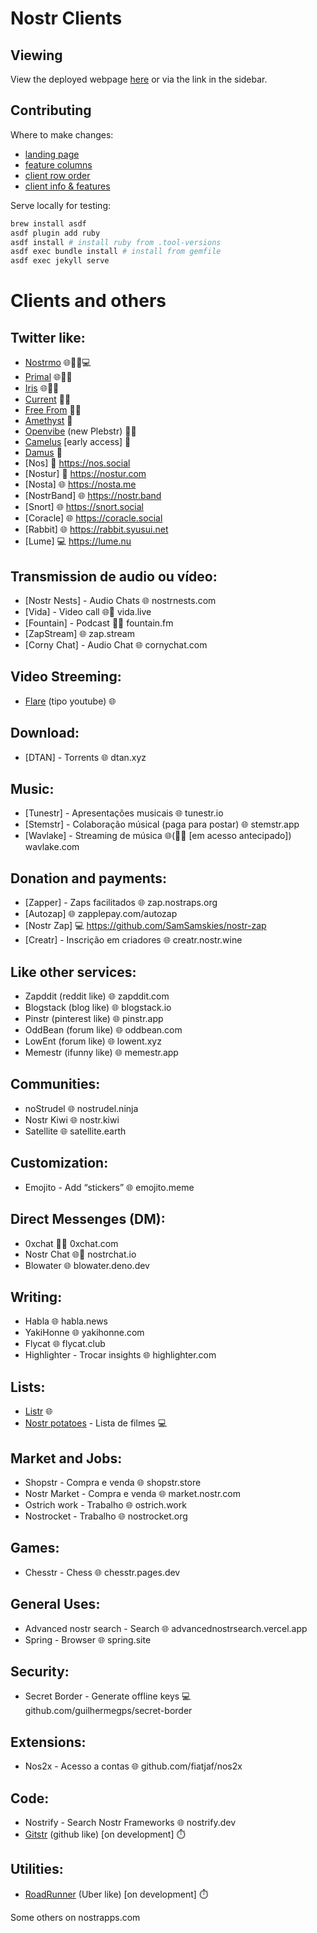 # Nostr Clients

## Viewing

View the deployed webpage [here](https://nostorg.github.io/clients/) or via the link in the sidebar.

## Contributing

Where to make changes:

- [landing page](index.md)
- [feature columns](_data/features.yml)
- [client row order](_data/order.yml)
- [client info & features](_data/clients/)

Serve locally for testing:

```bash
brew install asdf
asdf plugin add ruby
asdf install # install ruby from .tool-versions
asdf exec bundle install # install from gemfile
asdf exec jekyll serve
```

# Clients and others

## Twitter like:
- [Nostrmo](https://web.nostrmo.com) 🌐🤖🍎💻
- [Primal](https://primal.net) 🌐🤖🍎
- [Iris](https://iris.to) 🌐🤖🍎
- [Current](https://app.getcurrent.io) 🤖🍎
- [Free From](https://freefrom.space) 🤖🍎
- [Amethyst](https://amethyst.social) 🤖 
- [Openvibe](https://openvibe.social) (new Plebstr) 🤖🍎
- [Camelus](https://github.com/leo-lox/camelus) [early access] 🤖
- [Damus](https://damus.io) 🍎
- [Nos] 🍎 https://nos.social
- [Nostur] 🍎 https://nostur.com
- [Nosta] 🌐 https://nosta.me
- [NostrBand] 🌐 https://nostr.band
- [Snort] 🌐 https://snort.social
- [Coracle] 🌐 https://coracle.social
- [Rabbit] 🌐 https://rabbit.syusui.net
- [Lume] 💻 https://lume.nu

## Transmission de audio ou vídeo:
- [Nostr Nests] - Audio Chats 🌐 nostrnests.com
- [Vida] - Video call 🌐🤖 vida.live
- [Fountain] - Podcast 🤖🍎 fountain.fm
- [ZapStream] 🌐 zap.stream
- [Corny Chat] - Audio Chat 🌐 cornychat.com

## Video Streeming:
- [Flare](https://flare.pub) (tipo youtube) 🌐

## Download:
- [DTAN] - Torrents 🌐 dtan.xyz

## Music:
- [Tunestr] - Apresentações musicais 🌐 tunestr.io
- [Stemstr] - Colaboração músical (paga para postar) 🌐 stemstr.app
- [Wavlake] - Streaming de música 🌐(🤖🍎 [em acesso antecipado]) wavlake.com

## Donation and payments:
- [Zapper] - Zaps facilitados 🌐 zap.nostraps.org
- [Autozap] 🌐 zapplepay.com/autozap
- [Nostr Zap] 💻 https://github.com/SamSamskies/nostr-zap
- [Creatr] - Inscrição em criadores 🌐 creatr.nostr.wine

## Like other services:
- Zapddit (reddit like) 🌐 zapddit.com
- Blogstack (blog like) 🌐 blogstack.io
- Pinstr (pinterest like) 🌐 pinstr.app
- OddBean (forum like) 🌐 oddbean.com
- LowEnt (forum like) 🌐 lowent.xyz
- Memestr (ifunny like) 🌐 memestr.app

## Communities:
- noStrudel 🌐 nostrudel.ninja
- Nostr Kiwi 🌐 nostr.kiwi
- Satellite 🌐 satellite.earth

## Customization:
- Emojito - Add “stickers” 🌐 emojito.meme

## Direct Messenges (DM):
- 0xchat 🤖🍎 0xchat.com
- Nostr Chat 🌐🍎 nostrchat.io
- Blowater 🌐 blowater.deno.dev

## Writing:
- Habla 🌐 habla.news
- YakiHonne 🌐 yakihonne.com
- Flycat 🌐 flycat.club
- Highlighter - Trocar insights 🌐 highlighter.com

## Lists:
- [Listr](listr.lol) 🌐
- [Nostr potatoes](github.com/jrc-dev/nostr-potatoes) - Lista de filmes 💻

## Market and Jobs:
- Shopstr - Compra e venda 🌐 shopstr.store
- Nostr Market - Compra e venda 🌐 market.nostr.com
- Ostrich work - Trabalho 🌐 ostrich.work
- Nostrocket - Trabalho 🌐 nostrocket.org

## Games:
- Chesstr - Chess 🌐 chesstr.pages.dev 

## General Uses:
- Advanced nostr search - Search 🌐 advancednostrsearch.vercel.app
- Spring - Browser 🌐 spring.site

## Security:
- Secret Border - Generate offline keys 💻 github.com/guilhermegps/secret-border

## Extensions:
- Nos2x - Acesso a contas 🌐 github.com/fiatjaf/nos2x

## Code:
- Nostrify - Search Nostr Frameworks 🌐 nostrify.dev
- [Gitstr](github.com/fiatjaf/gitstr) (github like) [on development] ⏱️

## Utilities:
- [RoadRunner](github.com/42Pupusas/RoadRunner) (Uber like) [on development] ⏱️

Some others on nostrapps.com